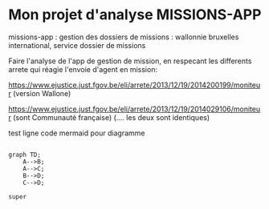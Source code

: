 # Mon projet d'analyse MISSIONS-APP

missions-app : gestion des dossiers de missions : wallonnie bruxelles international, service dossier de missions

Faire l'analyse de l'app de gestion de mission, en respecant les differents arrete qui réagie l'envoie d'agent en mission:

https://www.ejustice.just.fgov.be/eli/arrete/2013/12/19/2014200199/moniteur
    (version Wallone)

https://www.ejustice.just.fgov.be/eli/arrete/2013/12/19/2014029106/moniteur
    (sont Communauté française)
        (.... les deux sont identiques)



test ligne code mermaid pour diagramme

```mermaid

graph TD;
    A-->B;
    A-->C;
    B-->D;
    C-->D;

super

```

